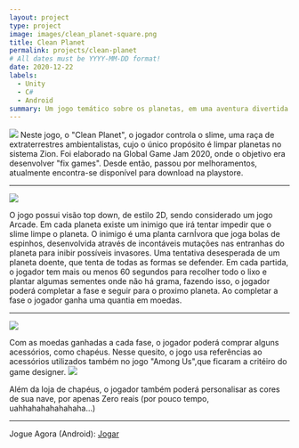 ```yaml
---
layout: project
type: project
image: images/clean_planet-square.png
title: Clean Planet
permalink: projects/clean-planet
# All dates must be YYYY-MM-DD format!
date: 2020-12-22
labels:
  - Unity
  - C#
  - Android
summary: Um jogo temático sobre os planetas, em uma aventura divertida e lúdica.
---
```


<img class="ui image" src="{{ site.baseurl }}/images/clean_planet-header.png">
Neste jogo, o "Clean Planet", o jogador controla o slime, uma raça de extraterrestres ambientalistas, cujo o único propósito é limpar planetas no sistema Zion.
Foi elaborado na Global Game Jam 2020, onde o objetivo era desenvolver "fix games". Desde então, passou por melhoramentos, atualmente encontra-se disponível para download na playstore. 

<hr>
<img class="ui image" src="{{ site.baseurl }}/images/screenshots/cp-1.png">

O jogo possui visão top down, de estilo 2D, sendo considerado um jogo Arcade.
Em cada planeta existe um inimigo que irá tentar impedir que o slime limpe o planeta. O inimigo é uma planta carnÍvora que joga bolas de espinhos, desenvolvida através de incontáveis mutações nas entranhas do planeta para inibir possíveis invasores. Uma tentativa desesperada de um planeta doente, que tenta de todas as formas se defender. Em cada partida, o jogador tem mais ou menos 60 segundos para recolher todo o lixo e plantar algumas sementes onde não há grama, fazendo isso, o jogador poderá completar a fase e seguir para o proximo planeta. Ao completar a fase o jogador ganha uma quantia em moedas.
<hr>
<img class="ui image" src="{{ site.baseurl }}/images/screenshots/cp-2.png">

Com as moedas ganhadas a cada fase, o jogador poderá comprar alguns acessórios, como chapéus.  Nesse quesito, o jogo usa referências ao acessórios utilizados também no jogo "Among Us",que ficaram a critéiro do game designer. 
<img class="ui image" src="{{ site.baseurl }}/images/screenshots/cp-3.png">

Além da loja de chapéus, o jogador também poderá personalisar as cores de sua nave, por apenas Zero reais (por pouco tempo, uahhahahahahahaha...)

<hr>
Jogue Agora (Android): <a href="https://play.google.com/store/apps/details?id=com.cakeroll.cleanplanet"><i class="large github icon"></i>Jogar</a>
